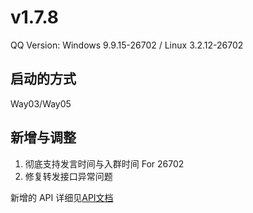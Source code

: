 # v1.7.8

QQ Version: Windows 9.9.15-26702 / Linux 3.2.12-26702

## 启动的方式
Way03/Way05

## 新增与调整
1. 彻底支持发言时间与入群时间 For 26702 
2. 修复转发接口异常问题

新增的 API 详细见[API文档](https://napneko.github.io/zh-CN/develop/extends_api)
